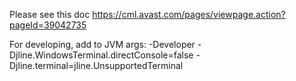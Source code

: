 Please see this doc https://cml.avast.com/pages/viewpage.action?pageId=39042735


For developing, add to JVM args:
 -Developer
 -Djline.WindowsTerminal.directConsole=false -Djline.terminal=jline.UnsupportedTerminal